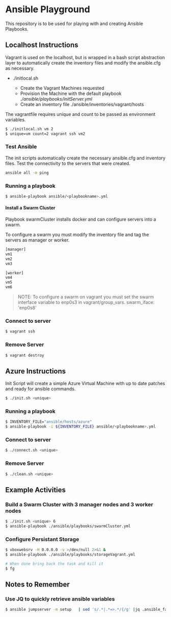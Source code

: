 # Ansible Playground

This repository is to be used for playing with and creating Ansible Playbooks.


## Localhost Instructions

Vagrant is used on the localhost, but is wrapped in a bash script abstraction layer to automatically create the inventory files and modify the ansible.cfg as necessary.

- ./initlocal.sh <unique> <count>
  - Create the Vagrant Machines requested
  - Provision the Machine with the default playbook _./ansible/playbooks/initServer.yml_
  - Create an inventory file ./ansible/inventories/vagrant/hosts

The vagrantfile requires unique and count to be passed as environment variables.


```bash
$ ./initlocal.sh vm 2
$ unique=vm count=2 vagrant ssh vm2
```

### Test Ansible

The init scripts automatically create the necessary ansible.cfg and inventory files.  Test the connectivity to the servers that were created.

```bash
ansible all -m ping
```

### Running a playbook

```bash
$ ansible-playbook ansible/<playbookname>.yml
```

#### Install a Swarm Cluster

Playbook swarmCluster installs docker and can configure servers into a swarm.

To configure a swarm you must modify the inventory file and tag the servers as manager or worker.

```bash
[manager]
vm1
vm2
vm3

[worker]
vm4
vm5
vm6
```

>NOTE: To configure a swarm on vagrant you must set the swarm interface variable to enp0s3 in vagrant/group_vars.
swarm_iface: 'enp0s8'


### Connect to server

```bash
$ vagrant ssh
```

### Remove Server

```bash
$ vagrant destroy
```

## Azure Instructions

Init Script will create a simple Azure Virtual Machine with up to date patches and ready for ansible commands.

```bash
$ ./init.sh <unique>
```

### Running a playbook

```bash
$ INVENTORY_FILE="ansible/hosts/azure"
$ ansible-playbook -i ${INVENTORY_FILE} ansible/<playbookname>.yml
```

### Connect to server

```bash
$ ./connect.sh <unique>
```

### Remove Server

```bash
$ ./clean.sh <unique>
```


## Example Activities

### Build a Swarm Cluster with 3 manager nodes and 3 worker nodes

```bash
$ ./init.sh <unique> 6
$ ansible-playbook ./ansible/playbooks/swarmCluster.yml
```

### Configure Persistant Storage

```bash
$ vboxwebsrv -H 0.0.0.0 -v >/dev/null 2>&1 &
$ ansible-playbook ./ansible/playbooks/storageVagrant.yml

# When done bring back the task and kill it
$ fg
```


## Notes to Remember

### Use JQ to quickly retrieve ansible variables

```bash
$ ansible jumpserver -m setup   | sed 's/.*|.*=>.*/{/g' |jq .ansible_facts.ansible_env
```


